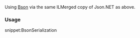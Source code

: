 
Using [Bson](https://en.wikipedia.org/wiki/BSON) via the same ILMerged copy of Json.NET as above.


### Usage

snippet:BsonSerialization